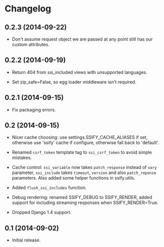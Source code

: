 # Changelog

## 0.2.3 (2014-09-22)

* Don't assume request object we are passed at any point still has
  our custom attributes.


## 0.2.2 (2014-09-19)

* Return 404 from ssi_included views with unsupported languages.

* Set zip_safe=False, so egg loader middleware isn't required.


## 0.2.1 (2014-09-15)

* Fix packaging errors.


## 0.2 (2014-09-15)

* Nicer cache choosing: use settings.SSIFY_CACHE_ALIASES if set,
  otherwise use 'ssify' cache if configure, otherwise
  fall back to 'default'.

* Renamed `csrf_token` template tag to `ssi_csrf_token` to avoid
  simple mistakes.

* Cache control: `ssi_variable` now takes `patch_response` instead
  of `vary` parameter, `ssi_include` takes `timeout`, `version` and
  also `patch_reponse` parameters.  Also added some helper functions
  in ssify.utils.

* Added `flush_ssi_includes` function.

* Debug rendering: renamed SSIFY_DEBUG to SSIFY_RENDER, added support
  for including streaming responses when SSIFY_RENDER=True.

* Dropped Django 1.4 support.


## 0.1 (2014-09-02)

* Initial release.
